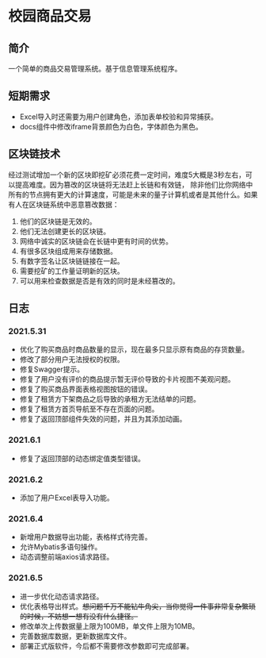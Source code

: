 # 校园商品交易
## 简介
一个简单的商品交易管理系统。基于信息管理系统程序。 

## 短期需求
- Excel导入时还需要为用户创建角色，添加表单校验和异常捕获。
- docs组件中修改iframe背景颜色为白色，字体颜色为黑色。

## 区块链技术
经过测试增加一个新的区块即挖矿必须花费一定时间，难度5大概是3秒左右，可以提高难度。因为篡改的区块链将无法赶上长链和有效链，
除非他们比你网络中所有的节点拥有更大的计算速度，可能是未来的量子计算机或者是其他什么。如果有人在区块链系统中恶意篡改数据：
1. 他们的区块链是无效的。
2. 他们无法创建更长的区块链。
3. 网络中诚实的区块链会在长链中更有时间的优势。
4. 有很多区块组成用来存储数据。
5. 有数字签名让区块链链接在一起。
6. 需要挖矿的工作量证明新的区块。
7. 可以用来检查数据是否是有效的同时是未经篡改的。

## 日志
### 2021.5.31
- 优化了购买商品时商品数量的显示，现在最多只显示原有商品的存货数量。
- 修改了部分用户无法授权的权限。
- 修复Swagger提示。
- 修复了用户没有评价的商品提示暂无评价导致的卡片视图不美观问题。
- 修复了购买商品界面表格视图按钮的错误。
- 修复了租赁方下架商品之后导致的承租方无法结单的问题。
- 修复了租赁方首页导航至不存在页面的问题。
- 修复了返回顶部组件失效的问题，并且为其添加动画。

### 2021.6.1
- 修复了返回顶部的动态绑定值类型错误。

### 2021.6.2
- 添加了用户Excel表导入功能。

### 2021.6.4
- 新增用户数据导出功能，表格样式待完善。
- 允许Mybatis多语句操作。
- 动态调整前端axios请求路径。

### 2021.6.5
- 进一步优化动态请求路径。
- 优化表格导出样式。~~想问题千万不能钻牛角尖，当你觉得一件事非常复杂繁琐的时候，不妨想一想有没有什么捷径。~~
- 修改单次上传数据量上限为100MB，单文件上限为10MB。
- 完善数据库数据，更新数据库文件。
- 部署正式版软件，今后都不需要修改参数即可完成部署。
